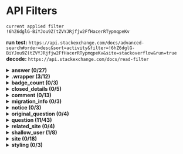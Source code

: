 # API Filters

```
current applied filter
!6hZ6dglG-BiYJou9Z(tZVYJRjfjw2FfHacerRTypmqpeKv
```
**run test:**
`https://api.stackexchange.com/docs/advanced-search#order=desc&sort=activity&filter=!6hZ6dglG-BiYJou9Z(tZVYJRjfjw2FfHacerRTypmqpeKv&site=stackoverflow&run=true`
**decode:**
`https://api.stackexchange.com/docs/read-filter`

<details> 
 <summary><strong>  answer (0/27)</strong></summary>

   - accepted
   - answer_id
   - awarded_bounty_amount
   - awarded_bounty_users
   - body
   - body_markdown
   - can_flag
   - comment_count
   - comments
   - community_owned_date
   - creation_date
   - down_vote_count
   - downvoted
   - is_accepted
   - last_activity_date
   - last_edit_date
   - last_editor (shallow_user)
   - link
   - locked_date
   - owner (shallow_user)
   - question_id
   - score
   - share_link
   - tags
   - title
   - up_vote_count
   - upvoted

</details>
<details> 
 <summary><strong> .wrapper (3/12)</strong></summary>

   - backoff
   - error_id
   - error_message
   - error_name
   - has_more
   - **items ✓**
   - **page ✓**
   - page_size
   - quota_max
   - quota_remaining
   - **total✓**
   - type
</details>

<details> 
 <summary><strong> badge_count (0/3)</strong></summary>

  - bronze 
  - gold 
  - silver 
</details>

<details> 
 <summary><strong>closed_details (0/5)</strong></summary>

  - by_users
  - description
  - **on_hold ✓**
  - original_questions
  - reason
</details>

<details> 
 <summary><strong>comment (0/13)</strong></summary>

  - body
  - body_markdown
  - can_flag
  - comment_id
  - creation_date
  - edited
  - link
  - **owner (shallow_us)
  - post_id
  - post_type
  - reply_to_user (shallow_user)
  - score
  - upvoted
</details>

<details> 
 <summary><strong>migration_info (0/3)</strong></summary>

  - on_date
  - other_site (site)
  - question_id
</details>

<details> 
 <summary><strong>notice (0/3)</strong></summary>

  - body
  - creation_date
  - owner_user_id
</details>

<details> 
 <summary><strong>original_question (0/4)</strong></summary>

  - accepted_answer_id
  - answer_count
  - question_id
  - title
</details>

<details> 
 <summary><strong>question (11/43)</strong></summary>

 - **accepted_answer_id ✓**
 - **answer_count ✓**
 - answers
 - **body ✓**
 - body_markdown
 - bounty_amount
 - bounty_closes_date
 - bounty_user (shallow_user)
 - can_close
 - can_flag
 - close_vote_count
 - **closed_date ✓**
 - **closed_details (closed_details) ✓**
 - closed_reason
 - comment_count
 - comments
 - community_owned_date
 - **creation_date ✓**
 - delete_vote_count 
 - down_vote_count
 - downvoted
 - favorite_count
 - favorited
 - **is_answered ✓**
 - last_activity_date 
 - last_edit_date 
 - last_editor (shallow_user)
 - **link ✓**
 - locked_date
 - migrated_from (migration_info)
 - migrated_to (migration_info)
 - notice (notice)
 - owner (shallow_user)
 - protected_date
 - **question_id ✓**
 - reopen_vote_count
 - **score ✓**
 - share_link
 - **tags ✓**
 - **title ✓**
 - **up_vote_count ✓**
 - upvoted
 - view_count
</details>

<details> 
 <summary><strong>related_site (0/4)</strong></summary>

 - api_site_parameter
 - name
 - relation
 - site_url
</details>

<details> 
 <summary><strong>shallow_user (1/8)</strong></summary>

 - accept_rate
 - badge_counts (badge_count)
 - **display_name ✓**
 - link
 - profile_image
 - reputation
 - user_id
 - user_type
</details>

<details> 
 <summary><strong>site (0/18)</strong></summary>

  - aliases
  - api_site_parameter
  - audience
  - closed_beta_date
  - favicon_url
  - high_resolution_icon_url
  - icon_url
  - launch_date
  - logo_url
  - markdown_extensions
  - name
  - open_beta_date
  - related_sites
  - site_state
  - site_type
  - site_url
  - styling (styling)
  - twitter_account
</details>

<details> 
 <summary><strong>styling (0/3)</strong></summary>

  - link_color
  - tag_background_color
  - tag_foreground_color
</details>